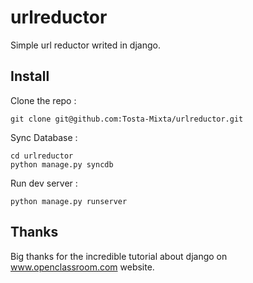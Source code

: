 urlreductor
===========

Simple url reductor writed in django.

## Install
Clone the repo :
```
git clone git@github.com:Tosta-Mixta/urlreductor.git
```

Sync Database :
```
cd urlreductor
python manage.py syncdb
```

Run dev server :
```
python manage.py runserver
```
## Thanks
Big thanks for the incredible tutorial about django on www.openclassroom.com website.